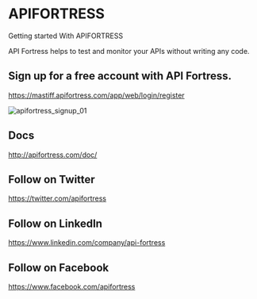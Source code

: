 # APIFORTRESS
Getting started With APIFORTRESS

API Fortress helps to test and monitor your APIs without writing any code.

## Sign up for a free account with API Fortress.

https://mastiff.apifortress.com/app/web/login/register

![apifortress_signup_01](https://user-images.githubusercontent.com/10678180/34834142-d8515364-f6b6-11e7-8f5f-9e157d438349.png)

## Docs

http://apifortress.com/doc/

## Follow on Twitter

https://twitter.com/apifortress

## Follow on LinkedIn

https://www.linkedin.com/company/api-fortress

## Follow on Facebook

https://www.facebook.com/apifortress












